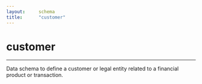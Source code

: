 ```yaml
---
layout:		schema
title:		"customer"
---
```


# customer

---

Data schema to define a customer or legal entity related to a financial product or transaction.